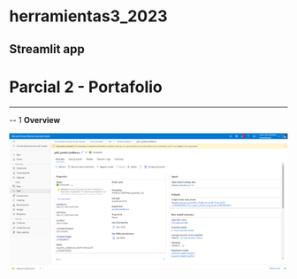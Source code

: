 # herramientas3_2023
Streamlit app
------------------------
# Parcial 2 - Portafolio
------------------------
-- 1 **Overview**<br>

![Overview](https://github.com/JessiQuintal/herramientas3_2023/blob/main/Overview1.png)
